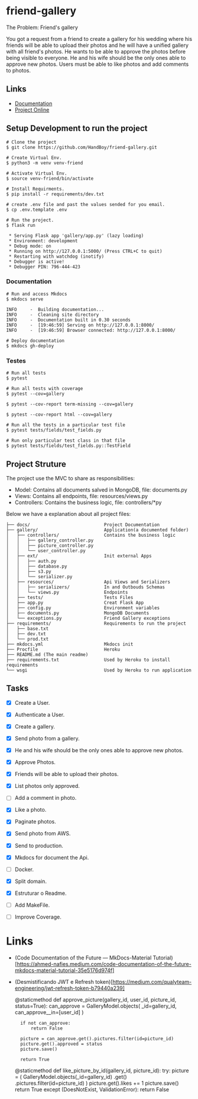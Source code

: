 # friend-gallery

The Problem: Friend's gallery

You got a request from a friend to create a gallery for his wedding where his friends will be able to upload their photos and he will have a unified gallery with all friend's photos.
He wants to be able to approve the photos before being visible to everyone. He and his wife should be the only ones able to approve new photos.
Users must be able to like photos and add comments to photos.

## Links
- [Documentation](https://HandBoy.github.io/friend-gallery/)
- [Project Online](https://friend-gallery.herokuapp.com/)

## Setup Development to run the project
```shell
# Clone the project
$ git clone https://github.com/HandBoy/friend-gallery.git

# Create Virtual Env.
$ python3 -m venv venv-friend  

# Activate Virtual Env.
$ source venv-friend/bin/activate

# Install Requirments.
$ pip install -r requirements/dev.txt

# create .env file and past the values sended for you email.
$ cp .env.template .env

# Run the project.
$ flask run

 * Serving Flask app 'gallery/app.py' (lazy loading)
 * Environment: development
 * Debug mode: on
 * Running on http://127.0.0.1:5000/ (Press CTRL+C to quit)
 * Restarting with watchdog (inotify)
 * Debugger is active!
 * Debugger PIN: 796-444-423
```

### Documentation
```shell
# Run and access Mkdocs
$ mkdocs serve

INFO     -  Building documentation...
INFO     -  Cleaning site directory
INFO     -  Documentation built in 0.30 seconds
INFO     -  [19:46:59] Serving on http://127.0.0.1:8000/
INFO     -  [19:46:59] Browser connected: http://127.0.0.1:8000/

# Deploy documentation
$ mkdocs gh-deploy
```

### Testes

```shell
# Run all tests
$ pytest

# Run all tests with coverage
$ pytest --cov=gallery

$ pytest --cov-report term-missing --cov=gallery

$ pytest --cov-report html --cov=gallery

# Run all the tests in a particular test file
$ pytest tests/fields/test_fields.py

# Run only particular test class in that file
$ pytest tests/fields/test_fields.py::TestField
```

## Project Struture
The project use the MVC to share as responsibilities:
- Model: Contains all documents salved in MongoDB, file: documents.py  
- Views: Contains all endpoints, file: resources/views.py
- Controllers: Contains the business logic, file: controllers/*py

Below we have a explanation about all project files:
```
├── docs/                            Project Documentation
├── gallery/                         Application(a documented folder)
│   ├── controllers/                 Contains the business logic
│   │   ├── gallery_controller.py 
│   │   ├── picture_controller.py 
│   │   └── user_controller.py 
│   ├── ext/                         Init external Apps
│   │   ├── auth.py 
│   │   ├── database.py 
│   │   ├── s3.py 
│   │   └── serializer.py 
│   ├── resources/                   Api Views and Serializers
│   │   ├── serializers/             In and Outbouds Schemas 
│   │   └── views.py                 Endpoints
│   ├── tests/                       Tests Files
│   ├── app.py                       Creat Flask App
│   ├── config.py                    Environment variables
│   ├── documents.py                 MongoDB Documents
│   └── exceptions.py                Friend Gallery exceptions 
├── requirements/                    Requirements to run the project
│   ├── base.txt
│   ├── dev.txt
│   └── prod.txt
├── mkdocs.yml                       Mkdocs init  
├── Procfile                         Heroku 
├── README.md (The main readme)
├── requirements.txt                 Used by Heroku to install requirements
└── wsgi                             Used by Heroku to run application
```

## Tasks
- [x] Create a User.
- [x] Authenticate a User.
- [x] Create a gallery.
- [x] Send photo from a gallery.
- [X] He and his wife should be the only ones able to approve new photos.
- [x] Approve Photos.
- [X] Friends will be able to upload their photos.
- [x] List photos only approved.
- [ ] Add a comment in photo.
- [x] Like a photo.
- [x] Paginate photos.
- [x] Send photo from AWS.
- [x] Send to production.
- [x] Mkdocs for document the Api.
- [ ] Docker.
- [x] Split domain.
- [x] Estruturar o Readme.
- [ ] Add MakeFile.
- [ ] Improve Coverage.


# Links
- (Code Documentation of the Future — MkDocs-Material Tutorial)[https://ahmed-nafies.medium.com/code-documentation-of-the-future-mkdocs-material-tutorial-35e5176d974f]
- (Desmistificando JWT e Refresh token)[https://medium.com/qualyteam-engineering/jwt-refresh-token-b79440a239]


    @staticmethod
    def approve_picture(gallery_id, user_id, picture_id, status=True):
        can_approve = GalleryModel.objects(
            _id=gallery_id, can_approve__in=[user_id]
        )

        if not can_approve:
            return False

        picture = can_approve.get().pictures.filter(id=picture_id)
        picture.get().approved = status
        picture.save()

        return True
    

    @staticmethod
    def like_picture_by_id(gallery_id, picture_id):
        try:
            picture = (
                GalleryModel.objects(_id=gallery_id)
                .get()
                .pictures.filter(id=picture_id)
            )
            picture.get().likes += 1
            picture.save()
            return True
        except (DoesNotExist, ValidationError):
            return False